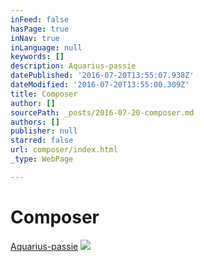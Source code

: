 ```yaml
---
inFeed: false
hasPage: true
inNav: true
inLanguage: null
keywords: []
description: Aquarius-passie
datePublished: '2016-07-20T13:55:07.938Z'
dateModified: '2016-07-20T13:55:00.309Z'
title: Composer
author: []
sourcePath: _posts/2016-07-20-composer.md
authors: []
publisher: null
starred: false
url: composer/index.html
_type: WebPage

---
```

# Composer

[Aquarius-passie][0]
![](https://the-grid-user-content.s3-us-west-2.amazonaws.com/5c212ad3-8801-40d9-b694-712eee85ebe8.jpg)

[0]: https://soundcloud.com/marnixdecat/aquarius-fragm